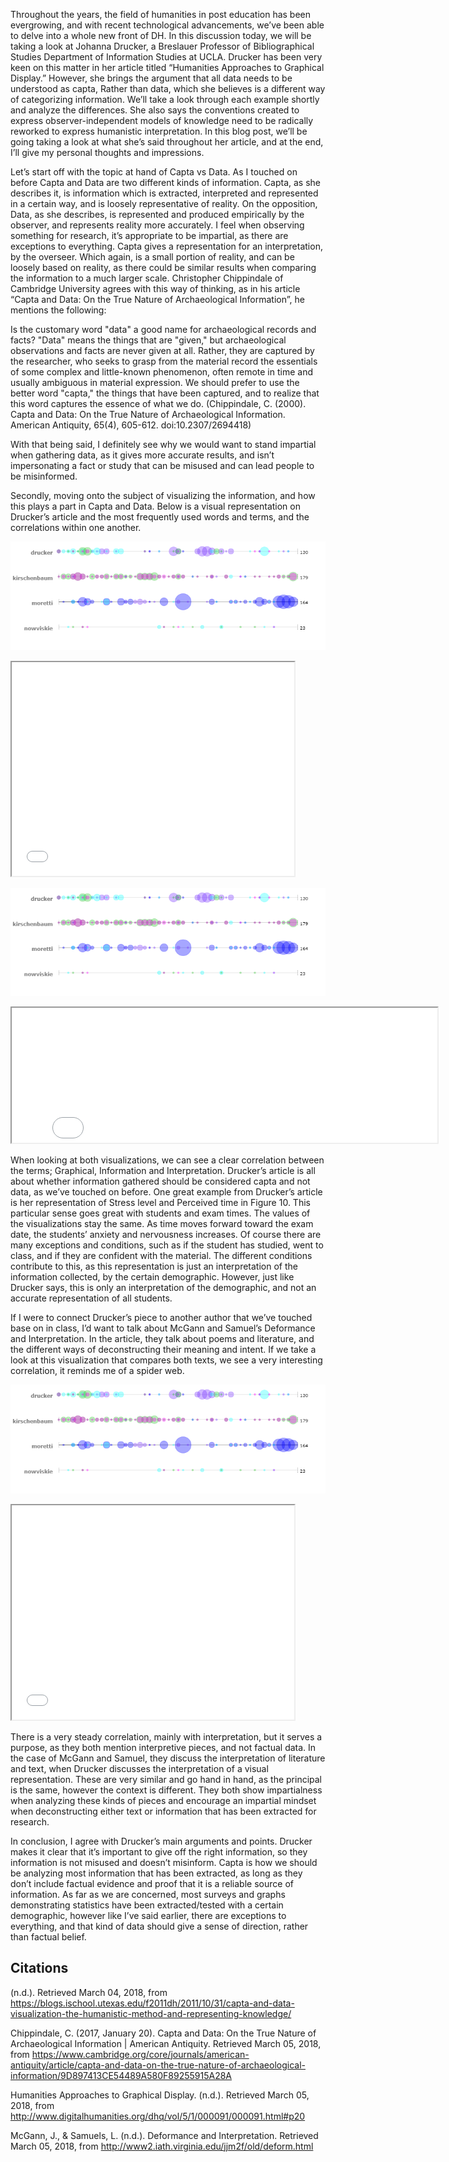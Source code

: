 Throughout the years, the field of humanities in post education has been evergrowing, and with recent technological advancements, we’ve been able to delve into a whole new front of DH. In this discussion today, we will be taking a look at Johanna Drucker, a Breslauer Professor of Bibliographical Studies Department of Information Studies at UCLA. Drucker has been very keen on this matter in her article titled “Humanities Approaches to Graphical Display.” However, she brings the argument that all data needs to be understood as capta, Rather than data, which she believes is a different way of categorizing information. We’ll take a look through each example shortly and analyze the differences. She also says the conventions created to express observer-independent models of knowledge need to be radically reworked to express humanistic interpretation. In this blog post, we’ll be going taking a look at what she’s said throughout her article, and at the end, I’ll give my personal thoughts and impressions.

Let’s start off with the topic at hand of Capta vs Data. As I touched on before Capta and Data are two different kinds of information. Capta, as she describes it, is information which is extracted, interpreted and represented in a certain way, and is loosely representative of reality. On the opposition, Data, as she describes, is represented and produced empirically by the observer, and represents reality more accurately. I feel when observing something for research, it’s appropriate to be impartial, as there are exceptions to everything. Capta gives a representation for an interpretation, by the overseer. Which again, is a small portion of reality, and can be loosely based on reality, as there could be similar results when comparing the information to a much larger scale. Christopher Chippindale of Cambridge University agrees with this way of thinking, as in his article “Capta and Data: On the True Nature of Archaeological Information”, he mentions the following:

Is the customary word "data" a good name for archaeological records and facts? "Data" means the things that are "given," but archaeological observations and facts are never given at all. Rather, they are captured by the researcher, who seeks to grasp from the material record the essentials of some complex and little-known phenomenon, often remote in time and usually ambiguous in material expression. We should prefer to use the better word "capta," the things that have been captured, and to realize that this word captures the essence of what we do. (Chippindale, C. (2000). Capta and Data: On the True Nature of Archaeological Information. American Antiquity, 65(4), 605-612. doi:10.2307/2694418)

With that being said, I definitely see why we would want to stand impartial when gathering data, as it gives more accurate results, and isn’t impersonating a fact or study that can be misused and can lead people to be misinformed. 


Secondly, moving onto the subject of visualizing the information, and how this plays a part in Capta and Data. Below is a visual representation on Drucker’s article and the most frequently used words and terms, and the correlations within one another.


![](images/VoyantTool.png)

<!--	Exported from Voyant Tools (voyant-tools.org).
The iframe src attribute below uses a relative protocol to better function with both
http and https sites, but if you're embedding this into a local web page (file protocol)
you should add an explicit protocol (https if you're using voyant-tools.org, otherwise
it depends on this server.
Feel free to change the height and width values or other styling below: -->
<iframe style='width: 452px; height: 342px;' src='//voyant-tools.org/tool/Trends/?withDistributions=raw&docIndex=0&mode=document&corpus=250585b9765d21c759726ffea8eedf7f'></iframe>



![](images/VoyantTool.png)

<!--	Exported from Voyant Tools (voyant-tools.org).
The iframe src attribute below uses a relative protocol to better function with both
http and https sites, but if you're embedding this into a local web page (file protocol)
you should add an explicit protocol (https if you're using voyant-tools.org, otherwise
it depends on this server.
Feel free to change the height and width values or other styling below: -->
<iframe style='width: 681px; height: 216px;' src='//voyant-tools.org/tool/Bubblelines/?query=graphical&query=information&query=time&query=data&query=humanistic&docId=645cda1e5bfe41524b98cac245167417&corpus=250585b9765d21c759726ffea8eedf7f'></iframe>


When looking at both visualizations, we can see a clear correlation between the terms; Graphical, Information and Interpretation. Drucker’s article is all about whether information gathered should be considered capta and not data, as we’ve touched on before. One great example from Drucker’s article is her representation of Stress level and Perceived time in Figure 10. This particular sense goes great with students and exam times. The values of the visualizations stay the same. As time moves forward toward the exam date, the students’ anxiety and nervousness increases. Of course there are many exceptions and conditions, such as if the student has studied, went to class, and if they are confident with the material. The different conditions contribute to this, as this representation is just an interpretation of the information collected, by the certain demographic. However, just like Drucker says, this is only an interpretation of the demographic, and not an accurate representation of all students.

If I were to connect Drucker’s piece to another author that we’ve touched base on in class, I’d want to talk about McGann and Samuel’s Deformance and Interpretation. In the article, they talk about poems and literature, and the different ways of deconstructing their meaning and intent. If we take a look at this visualization that compares both texts, we see a very interesting correlation, it reminds me of a spider web. 


![](images/VoyantTool.png)

<!--	Exported from Voyant Tools (voyant-tools.org).
The iframe src attribute below uses a relative protocol to better function with both
http and https sites, but if you're embedding this into a local web page (file protocol)
you should add an explicit protocol (https if you're using voyant-tools.org, otherwise
it depends on this server.
Feel free to change the height and width values or other styling below: -->
<iframe style='width: 452px; height: 343px;' src='//voyant-tools.org/tool/Trends/?bins=2&corpus=1721ef4e1c8033812726465cd21ee0d8'></iframe>


There is a very steady correlation, mainly with interpretation, but it serves a purpose, as they both mention interpretive pieces, and not factual data. In the case of McGann and Samuel, they discuss the interpretation of literature and text, when Drucker discusses the interpretation of a visual representation. These are very similar and go hand in hand, as the principal is the same, however the context is different. They both show impartialness when analyzing these kinds of pieces and encourage an impartial mindset when deconstructing either text or information that has been extracted for research.


In conclusion, I agree with Drucker’s main arguments and points. Drucker makes it clear that it’s important to give off the right information, so they information is not misused and doesn’t misinform. Capta is how we should be analyzing most information that has been extracted, as long as they don’t include factual evidence and proof that it is a reliable source of information. As far as we are concerned, most surveys and graphs demonstrating statistics have been extracted/tested with a certain demographic, however like I’ve said earlier, there are exceptions to everything, and that kind of data should give a sense of direction, rather than factual belief.



## Citations

(n.d.). Retrieved March 04, 2018, from https://blogs.ischool.utexas.edu/f2011dh/2011/10/31/capta-and-data-visualization-the-humanistic-method-and-representing-knowledge/


Chippindale, C. (2017, January 20). Capta and Data: On the True Nature of Archaeological Information | American Antiquity. Retrieved March 05, 2018, from https://www.cambridge.org/core/journals/american-antiquity/article/capta-and-data-on-the-true-nature-of-archaeological-information/9D897413CE54489A580F89255915A28A


Humanities Approaches to Graphical Display. (n.d.). Retrieved March 05, 2018, from http://www.digitalhumanities.org/dhq/vol/5/1/000091/000091.html#p20


McGann, J., & Samuels, L. (n.d.). Deformance and Interpretation. Retrieved March 05, 2018, from http://www2.iath.virginia.edu/jjm2f/old/deform.html

